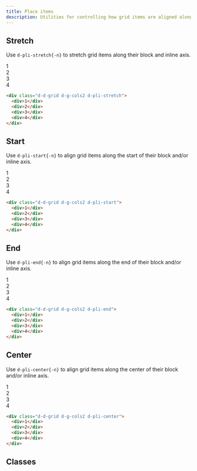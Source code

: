 ```yaml
---
title: Place items
description: Utilities for controlling how grid items are aligned along their block and inline axis directions.
---
```


## Stretch

Use `d-pli-stretch{-n}` to stretch grid items along their block and inline axis.

<code-well-header class="d-fl-center d-fd-column d-p24 d-bgc-purple-100 d-bgo50 d-w100p d-hmn102" custom>
  <div class="d-d-grid d-g-cols2 d-pli-stretch d-gg16 d-p16 d-w100p d-hmn216 d-bar8 d-bgc-purple-100">
    <div class="d-fl-center d-p16 d-bgc-purple-300 d-bar4 d-fs-300 d-fw-bold">1</div>
    <div class="d-fl-center d-p16 d-bgc-purple-300 d-bar4 d-fs-300 d-fw-bold">2</div>
    <div class="d-fl-center d-p16 d-bgc-purple-300 d-bar4 d-fs-300 d-fw-bold">3</div>
    <div class="d-fl-center d-p16 d-bgc-purple-300 d-bar4 d-fs-300 d-fw-bold">4</div>
  </div>
</code-well-header>

```html
<div class="d-d-grid d-g-cols2 d-pli-stretch">
  <div>1</div>
  <div>2</div>
  <div>3</div>
  <div>4</div>
</div>
```

## Start

Use `d-pli-start{-n}` to align grid items along the start of their block and/or inline axis.

<code-well-header class="d-fl-center d-fd-column d-p24 d-bgc-green-100 d-bgo50 d-w100p d-hmn102" custom>
  <div class="d-d-grid d-g-cols2 d-pli-start d-gg16 d-p16 d-w100p d-h216d-bar8 d-bgc-green-100">
    <div class="d-fl-center d-p16 d-w64 d-h64 d-bgc-green-200 d-bar4 d-fs-300 d-fw-bold">1</div>
    <div class="d-fl-center d-p16 d-w64 d-h64 d-bgc-green-200 d-bar4 d-fs-300 d-fw-bold">2</div>
    <div class="d-fl-center d-p16 d-w64 d-h64 d-bgc-green-200 d-bar4 d-fs-300 d-fw-bold">3</div>
    <div class="d-fl-center d-p16 d-w64 d-h64 d-bgc-green-200 d-bar4 d-fs-300 d-fw-bold">4</div>
  </div>
</code-well-header>

```html
<div class="d-d-grid d-g-cols2 d-pli-start">
  <div>1</div>
  <div>2</div>
  <div>3</div>
  <div>4</div>
</div>
```

## End

Use `d-pli-end{-n}` to align grid items along the end of their block and/or inline axis.

<code-well-header class="d-fl-center d-fd-column d-p24 d-bgc-magenta-100 d-bgo50 d-w100p d-hmn102" custom>
  <div class="d-d-grid d-g-cols2 d-pli-end d-gg16 d-p16 d-w100p d-h216d-bar8 d-bgc-magenta-100">
    <div class="d-fl-center d-p16 d-w64 d-h64 d-bgc-magenta-200 d-bar4 d-fs-300 d-fw-bold">1</div>
    <div class="d-fl-center d-p16 d-w64 d-h64 d-bgc-magenta-200 d-bar4 d-fs-300 d-fw-bold">2</div>
    <div class="d-fl-center d-p16 d-w64 d-h64 d-bgc-magenta-200 d-bar4 d-fs-300 d-fw-bold">3</div>
    <div class="d-fl-center d-p16 d-w64 d-h64 d-bgc-magenta-200 d-bar4 d-fs-300 d-fw-bold">4</div>
  </div>
</code-well-header>

```html
<div class="d-d-grid d-g-cols2 d-pli-end">
  <div>1</div>
  <div>2</div>
  <div>3</div>
  <div>4</div>
</div>
```

## Center

Use `d-pli-center{-n}` to align grid items along the center of their block and/or inline axis.

<code-well-header class="d-fl-center d-fd-column d-p24 d-bgc-red-100 d-bgo50 d-w100p d-hmn102" custom>
  <div class="d-d-grid d-g-cols2 d-pli-center d-gg16 d-p16 d-w100p d-h216d-bar8 d-bgc-red-100">
    <div class="d-fl-center d-p16 d-w64 d-h64 d-bgc-red-200 d-bar4 d-fs-300 d-fw-bold">1</div>
    <div class="d-fl-center d-p16 d-w64 d-h64 d-bgc-red-200 d-bar4 d-fs-300 d-fw-bold">2</div>
    <div class="d-fl-center d-p16 d-w64 d-h64 d-bgc-red-200 d-bar4 d-fs-300 d-fw-bold">3</div>
    <div class="d-fl-center d-p16 d-w64 d-h64 d-bgc-red-200 d-bar4 d-fs-300 d-fw-bold">4</div>
  </div>
</code-well-header>

```html
<div class="d-d-grid d-g-cols2 d-pli-center">
  <div>1</div>
  <div>2</div>
  <div>3</div>
  <div>4</div>
</div>
```

<script setup>
  const alignments = ['center', 'end', 'start', 'stretch'];
</script>

## Classes

<div class="d-h464 d-of-y-scroll d-bb d-bc-black-200">
  <utility-class-table>
    <template #content>
      <tbody>
        <div v-for="c in alignments" style="display: contents">
          <tr v-for="i in alignments">
            <th scope="row" class="d-ff-mono d-fc-purple-400 d-fw-normal d-fs-100">
              <span v-if="i !== c">.d-pli-{{ c }}-{{ i }}</span>
              <span v-else>.d-pli-{{ c }}</span>
            </th>
            <td class="d-ff-mono d-fs-100">
              <span v-if="i !== c">place-items: {{ c }} {{ i }} !important;</span>
              <span v-else>place-items: {{ c }} !important;</span>
            </td>
          </tr>
        </div>
      </tbody>
    </template>
  </utility-class-table>
</div>
